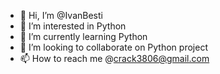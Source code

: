 - 👋 Hi, I’m @IvanBesti
- 👀 I’m interested in Python
- 🌱 I’m currently learning Python
- 💞️ I’m looking to collaborate on Python project
- 📫 How to reach me @crack3806@gmail.com

<!---
IvanBesti/IvanBesti is a ✨ special ✨ repository because its `README.md` (this file) appears on your GitHub profile.
You can click the Preview link to take a look at your changes.
--->
